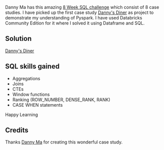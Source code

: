 
Danny Ma has this amazing [8 Week SQL challenge]( https://8weeksqlchallenge.com ) which consist of 8 case studies. 
I have picked up the first case study [Danny's Diner](https://8weeksqlchallenge.com/case-study-1/) as project to demonstrate my understanding of Pyspark. 
I have used Databricks Community Edition for it where I solved it using Dataframe and SQL.


## Solution
[Danny's Diner](https://github.com/PiyushRamteke/pyspark_case_study/blob/3d2479194bdb71215c392c67293be41be9928858/Danny's%20Diner.ipynb)



## SQL skills gained
- Aggregations
- Joins
- CTEs
- Window functions
- Ranking (ROW_NUMBER, DENSE_RANK, RANK)
- CASE WHEN statements

Happy Learning

## Credits
Thanks [Danny Ma](https://www.linkedin.com/in/datawithdanny/) for creating this wonderful case study.
